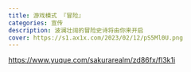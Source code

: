 ```yaml
---
title: 游戏模式 『冒险』
categories: 宣传
description: 波澜壮阔的冒险史诗将由你来开启
cover: https://s1.ax1x.com/2023/02/12/pS5Ml0U.png
---
```


https://www.yuque.com/sakurarealm/zd86fx/fl3k1i